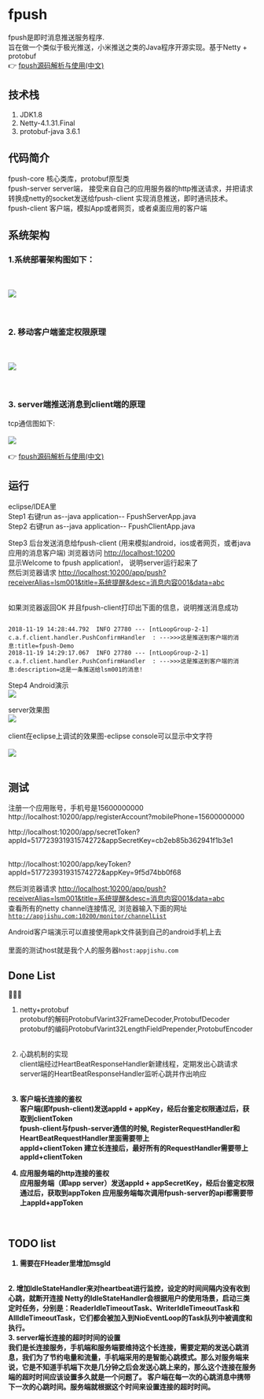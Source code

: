 # fpush

fpush是即时消息推送服务程序. <br/>
旨在做一个类似于极光推送，小米推送之类的Java程序开源实现。基于Netty + protobuf
<br/>
👉 [fpush源码解析与使用(中文)](https://github.com/flylib/fpush/blob/master/README-CH.md)

## 技术栈
1. JDK1.8 <br/>
2. Netty-4.1.31.Final <br/>
3. protobuf-java 3.6.1 <br/>

## 代码简介
fpush-core 核心类库，protobuf原型类 <br/>
fpush-server server端， 接受来自自己的应用服务器的http推送请求，并把请求转换成netty的socket发送给fpush-client
实现消息推送，即时通讯技术。<br/>
fpush-client 客户端，模拟App或者网页，或者桌面应用的客户端 <br/>

## 系统架构

### 1.系统部署架构图如下：
<br/><br/>
![](doc/arch-1.png)
<br/>
<br/>
<br/>

### 2. 移动客户端鉴定权限原理
<br/><br/>
![](doc/client-passport.png)
<br/>
<br/>
<br/>

### 3. server端推送消息到client端的原理 <br/>
tcp通信图如下:
<br/><br/>
![](doc/tcp.png)
<br/>

👉  [fpush源码解析与使用(中文)](https://github.com/flylib/fpush/blob/master/README-CH.md)

## 运行
eclipse/IDEA里 <br/>
Step1 右键run as--java application-- FpushServerApp.java <br/>
Step2 右键run as--java application-- FpushClientApp.java <br/>

Step3 后台发送消息给fpush-client (用来模拟android，ios或者网页，或者java应用的消息客户端)
浏览器访问    <a href="http://localhost:10200">http://localhost:10200</a> <br/>
显示Welcome to fpush application!，  说明server运行起来了<br/>
然后浏览器请求
<a href="http://localhost:10200/app/push?receiverAlias=lsm001&title=系统提醒&desc=消息内容001&data=abc">
http://localhost:10200/app/push?receiverAlias=lsm001&title=系统提醒&desc=消息内容001&data=abc
 </a>
 
 
 <br/>
 如果浏览器返回OK
 并且fpush-client打印出下面的信息，说明推送消息成功
<pre><code>
2018-11-19 14:28:44.792  INFO 27780 --- [ntLoopGroup-2-1] c.a.f.client.handler.PushConfirmHandler  : --->>>这是推送到客户端的消息:title=fpush-Demo
2018-11-19 14:29:17.067  INFO 27780 --- [ntLoopGroup-2-1] c.a.f.client.handler.PushConfirmHandler  : --->>>这是推送到客户端的消息:description=这是一条推送给lsm001的消息!
</code></pre>

Step4 Android演示 <br/>
![](doc/post.jpg)
<br/>

server效果图
<br/>
![](doc/server.png)
<br/><br/>
client在eclipse上调试的效果图-eclipse console可以显示中文字符<br/>
<br/>
![](doc/client.png)
<br/><br/>

## 测试
注册一个应用账号，手机号是15600000000
<br/>
http://localhost:10200/app/registerAccount?mobilePhone=15600000000

http://localhost:10200/app/secretToken?appId=517723931931574272&appSecretKey=cb2eb85b362941f1b3e1

<br/>
http://localhost:10200/app/keyToken?appId=517723931931574272&appKey=9f5d74bb0f68
<br/>


然后浏览器请求
<a href="http://localhost:10200/app/push?receiverAlias=lsm001&title=系统提醒&desc=消息内容001&data=abc">
http://localhost:10200/app/push?receiverAlias=lsm001&title=系统提醒&desc=消息内容001&data=abc
 </a>
 <br/>
查看所有的netty channel连接情况, 浏览器输入下面的网址
 <code>http://appjishu.com:10200/monitor/channelList</code>
<br/>

Android客户端演示可以直接使用apk文件装到自己的android手机上去<br/>
[](https://github.com/flylib/fpush/blob/master/doc/fpush-android-demo.apk)
<br/>
里面的测试host就是我个人的服务器<code>host:appjishu.com</code>
<br/>

## Done List
🚩🚩🚩
1. netty+protobuf <br/>
protobuf的解码ProtobufVarint32FrameDecoder,ProtobufDecoder <br/>
protobuf的编码ProtobufVarint32LengthFieldPrepender,ProtobufEncoder <br/><br/>

2. 心跳机制的实现 <br/>
client端经过HeartBeatResponseHandler新建线程，定期发出心跳请求<br/>
server端的HeartBeatResponseHandler监听心跳并作出响应<br/>
<br/><b/>

4. 客户端长连接的鉴权 <br/>
客户端(即fpush-client)发送appId + appKey，经后台鉴定权限通过后，获取到clientToken <br/>
fpush-client与fpush-server通信的时候, RegisterRequestHandler和HeartBeatRequestHandler里面需要带上<br/>
appId+clientToken
建立长连接后，最好所有的RequestHandler需要带上appId+clientToken <br/>

5. 应用服务端的http连接的鉴权 <br/>
应用服务端（即app server）发送appId + appSecretKey，经后台鉴定权限通过后，获取到appToken
应用服务端每次调用fpush-server的api都需要带上appId+appToken
<br/>

## TODO list
1. 需要在FHeader里增加msgId
<br/>
2. 增加IdleStateHandler来对heartbeat进行监控，设定的时间间隔内没有收到心跳，就断开连接
Netty的IdleStateHandler会根据用户的使用场景，启动三类定时任务，分别是：ReaderIdleTimeoutTask、WriterIdleTimeoutTask和AllIdleTimeoutTask，它们都会被加入到NioEventLoop的Task队列中被调度和执行。
<br/>
3. server端长连接的超时时间的设置<br/>
我们是长连接服务，手机端和服务端要维持这个长连接，需要定期的发送心跳消息，我们为了节约电量和流量，手机端采用的是智能心跳模式。那么对服务端来说，它是不知道手机端下次是几分钟之后会发送心跳上来的，那么这个连接在服务端的超时时间应该设置多久就是一个问题了。
客户端在每一次的心跳消息中携带下一次的心跳时间。服务端就根据这个时间来设置连接的超时时间。
<br/>
